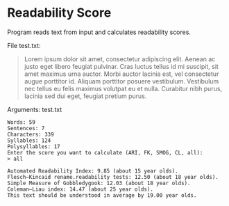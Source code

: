 # Readability Score

Program reads text from input and calculates readability scores.

File test.txt:
>Lorem ipsum dolor sit amet, consectetur adipiscing elit. Aenean ac justo eget libero feugiat pulvinar. Cras luctus tellus id mi suscipit, sit amet maximus urna auctor. Morbi auctor lacinia est, vel consectetur augue porttitor id. Aliquam porttitor posuere vestibulum. Vestibulum nec tellus eu felis maximus volutpat eu et nulla. Curabitur nibh purus, lacinia sed dui eget, feugiat pretium purus.

Arguments: test.txt
```
Words: 59
Sentences: 7
Characters: 339
Syllables: 124
Polysyllables: 17
Enter the score you want to calculate (ARI, FK, SMOG, CL, all): 
> all

Automated Readability Index: 9.85 (about 15 year olds).
Flesch–Kincaid rename.readability tests: 12.50 (about 18 year olds).
Simple Measure of Gobbledygook: 12.03 (about 18 year olds).
Coleman–Liau index: 14.47 (about 25 year olds).
This text should be understood in average by 19.00 year olds.
```
